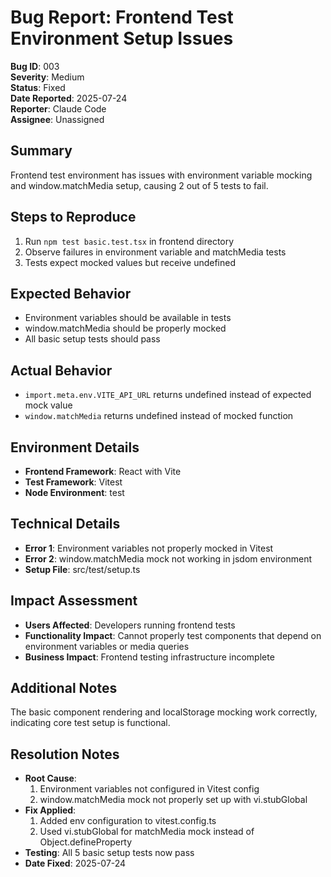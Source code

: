 # Bug Report: Frontend Test Environment Setup Issues

**Bug ID**: 003  
**Severity**: Medium  
**Status**: Fixed  
**Date Reported**: 2025-07-24  
**Reporter**: Claude Code  
**Assignee**: Unassigned  

## Summary
Frontend test environment has issues with environment variable mocking and window.matchMedia setup, causing 2 out of 5 tests to fail.

## Steps to Reproduce
1. Run `npm test basic.test.tsx` in frontend directory
2. Observe failures in environment variable and matchMedia tests
3. Tests expect mocked values but receive undefined

## Expected Behavior
- Environment variables should be available in tests
- window.matchMedia should be properly mocked
- All basic setup tests should pass

## Actual Behavior
- `import.meta.env.VITE_API_URL` returns undefined instead of expected mock value
- `window.matchMedia` returns undefined instead of mocked function

## Environment Details
- **Frontend Framework**: React with Vite
- **Test Framework**: Vitest
- **Node Environment**: test

## Technical Details
- **Error 1**: Environment variables not properly mocked in Vitest
- **Error 2**: window.matchMedia mock not working in jsdom environment
- **Setup File**: src/test/setup.ts

## Impact Assessment
- **Users Affected**: Developers running frontend tests
- **Functionality Impact**: Cannot properly test components that depend on environment variables or media queries
- **Business Impact**: Frontend testing infrastructure incomplete

## Additional Notes
The basic component rendering and localStorage mocking work correctly, indicating core test setup is functional.

## Resolution Notes
- **Root Cause**: 
  1. Environment variables not configured in Vitest config
  2. window.matchMedia mock not properly set up with vi.stubGlobal
- **Fix Applied**: 
  1. Added env configuration to vitest.config.ts
  2. Used vi.stubGlobal for matchMedia mock instead of Object.defineProperty
- **Testing**: All 5 basic setup tests now pass
- **Date Fixed**: 2025-07-24